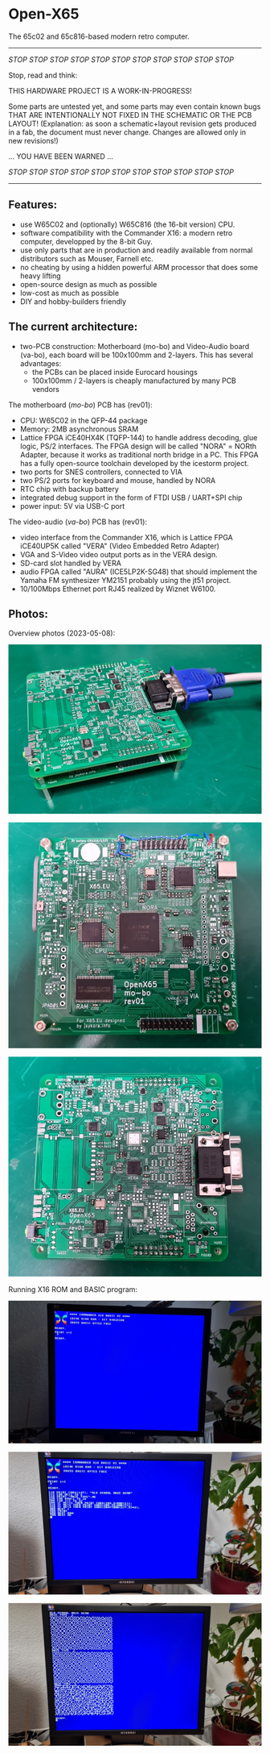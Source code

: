 Open-X65
=========

The 65c02 and 65c816-based modern retro computer.

----------------------------------------------------------------------------

*STOP* *STOP* *STOP* *STOP* *STOP* *STOP* *STOP* *STOP* *STOP* *STOP* *STOP* 

Stop, read and think:

THIS HARDWARE PROJECT IS A WORK-IN-PROGRESS!

Some parts are untested yet, and some parts may even contain known bugs 
THAT ARE INTENTIONALLY NOT FIXED IN THE SCHEMATIC OR THE PCB LAYOUT!
(Explanation: as soon a schematic+layout revision gets produced in a fab,
the document must never change. Changes are allowed only in new revisions!)

... YOU HAVE BEEN WARNED ...

*STOP* *STOP* *STOP* *STOP* *STOP* *STOP* *STOP* *STOP* *STOP* *STOP* *STOP* 

----------------------------------------------------------------------------


Features:
----------

* use W65C02 and (optionally) W65C816 (the 16-bit version) CPU.
* software compatibility with the Commander X16: a modern retro computer, developped by the 8-bit Guy.
* use only parts that are in production and readily available from normal distributors such as Mouser, Farnell etc.
* no cheating by using a hidden powerful ARM processor that does some heavy lifting
* open-source design as much as possible
* low-cost as much as possible
* DIY and hobby-builders friendly 

The current architecture:
--------------------------
* two-PCB construction: Motherboard (mo-bo) and Video-Audio board (va-bo), each board will be 100x100mm and 2-layers. This has several advantages:
  * the PCBs can be placed inside Eurocard housings
  * 100x100mm / 2-layers is cheaply manufactured by many PCB vendors

The motherboard (*mo-bo*) PCB has (rev01):
* CPU: W65C02 in the QFP-44 package
* Memory: 2MB asynchronous SRAM
* Lattice FPGA iCE40HX4K (TQFP-144) to handle address decoding, glue logic, PS/2 interfaces. The FPGA design will be called "NORA" = NORth Adapter, because it works as traditional north bridge in a PC. This FPGA has a fully open-source toolchain developed by the icestorm project.
* two ports for SNES controllers, connected to VIA
* two PS/2 ports for keyboard and mouse, handled by NORA
* RTC chip with backup battery
* integrated debug support in the form of FTDI USB / UART+SPI chip
* power input: 5V via USB-C port

The video-audio (*va-bo*) PCB has (rev01):
* video interface from the Commander X16, which is Lattice FPGA iCE40UP5K called "VERA" (Video Embedded Retro Adapter)
* VGA and S-Video video output ports as in the VERA design.
* SD-card slot handled by VERA
* audio FPGA called "AURA" (ICE5LP2K-SG48) that should implement the Yamaha FM synthesizer YM2151 probably using the jt51 project.
* 10/100Mbps Ethernet port RJ45 realized by Wiznet W6100.


Photos:
--------

Overview photos (2023-05-08):

![Overview photo](Photos/20230508_200647-overview.jpg)

![Motherboard photo](Photos/20230508_200750-mobo-top.jpg)

![Video/Audio Board photo](Photos/20230508_200722-vabo-top.jpg)

Running X16 ROM and BASIC program:

![X16 Booted](Photos/20230514_200930_ready_print.jpg)

![MAZE BASIC Program typed in](Photos/20230514_201322-mazeprog.jpg)

![MAZE BASIC Program run](Photos/20230514_201336-mazerun.jpg)

